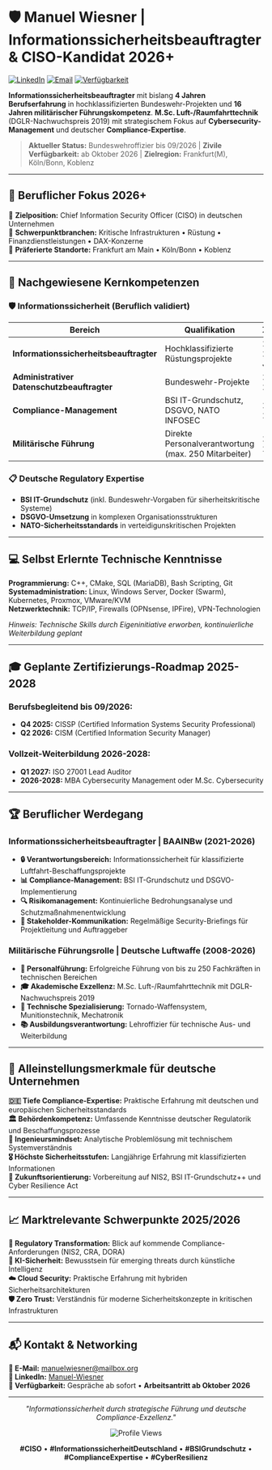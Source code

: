 # 🛡️ Manuel Wiesner | Informationssicherheitsbeauftragter & CISO-Kandidat 2026+

[![LinkedIn](https://img.shields.io/badge/LinkedIn-Vernetzen-0077B5?style=flat-square&logo=linkedin&logoColor=white)](https://linkedin.com/in/manuel-wiesner)
[![Email](https://img.shields.io/badge/Email-Kontakt-D14836?style=flat-square&logo=gmail&logoColor=white)](mailto:manuelwiesner@mailbox.org)
[![Verfügbarkeit](https://img.shields.io/badge/Verfügbar_ab-Oktober_2026-28a745?style=flat-square&logo=calendar&logoColor=white)](#)

**Informationssicherheitsbeauftragter** mit bislang **4 Jahren Berufserfahrung** in hochklassifizierten Bundeswehr-Projekten und **16 Jahren militärischer Führungskompetenz**. **M.Sc. Luft-/Raumfahrttechnik** (DGLR-Nachwuchspreis 2019) mit strategischem Fokus auf **Cybersecurity-Management** und deutscher **Compliance-Expertise**.

> **Aktueller Status:** Bundeswehroffizier bis 09/2026 | **Zivile Verfügbarkeit:** ab Oktober 2026 | **Zielregion:** Frankfurt(M), Köln/Bonn, Koblenz

---

## 🎯 Beruflicher Fokus 2026+

🔐 **Zielposition:** Chief Information Security Officer (CISO) in deutschen Unternehmen  
🏢 **Schwerpunktbranchen:** Kritische Infrastrukturen • Rüstung • Finanzdienstleistungen • DAX-Konzerne  
📍 **Präferierte Standorte:** Frankfurt am Main • Köln/Bonn • Koblenz  

---

## 💼 Nachgewiesene Kernkompetenzen

### 🛡️ **Informationssicherheit (Beruflich validiert)**
| Bereich | Qualifikation | Zeitraum |
|---------|---------------|----------|
| **Informationssicherheitsbeauftragter** | Hochklassifizierte Rüstungsprojekte | 2021-2026 (5 Jahre) |
| **Administrativer Datenschutzbeauftragter** | Bundeswehr-Projekte | 2024-2026 |
| **Compliance-Management** | BSI IT-Grundschutz, DSGVO, NATO INFOSEC | 2021-2026 |
| **Militärische Führung** | Direkte Personalverantwortung (max. 250 Mitarbeiter) | 2008-2026 |

### 📋 **Deutsche Regulatory Expertise**
- **BSI IT-Grundschutz** (inkl. Bundeswehr-Vorgaben für siherheitskritische Systeme)
- **DSGVO-Umsetzung** in komplexen Organisationsstrukturen  
- **NATO-Sicherheitsstandards** in verteidigunskritischen Projekten

---

## 💻 Selbst Erlernte Technische Kenntnisse

**Programmierung:** C++, CMake, SQL (MariaDB), Bash Scripting, Git
**Systemadministration:** Linux, Windows Server, Docker (Swarm), Kubernetes, Proxmox, VMware/KVM  
**Netzwerktechnik:** TCP/IP, Firewalls (OPNsense, IPFire), VPN-Technologien  

*Hinweis: Technische Skills durch Eigeninitiative erworben, kontinuierliche Weiterbildung geplant*

---

## 🎓 Geplante Zertifizierungs-Roadmap 2025-2028

### **Berufsbegleitend bis 09/2026:**
- **Q4 2025:** CISSP (Certified Information Systems Security Professional)
- **Q2 2026:** CISM (Certified Information Security Manager)

### **Vollzeit-Weiterbildung 2026-2028:**
- **Q1 2027:** ISO 27001 Lead Auditor
- **2026-2028:** MBA Cybersecurity Management oder M.Sc. Cybersecurity

---

## 🏆 Beruflicher Werdegang

### **Informationssicherheitsbeauftragter** | BAAINBw (2021-2026)
- **🔒 Verantwortungsbereich:** Informationssicherheit für klassifizierte Luftfahrt-Beschaffungsprojekte
- **📊 Compliance-Management:** BSI IT-Grundschutz und DSGVO-Implementierung
- **🔍 Risikomanagement:** Kontinuierliche Bedrohungsanalyse und Schutzmaßnahmenentwicklung
- **👥 Stakeholder-Kommunikation:** Regelmäßige Security-Briefings für Projektleitung und Auftraggeber

### **Militärische Führungsrolle** | Deutsche Luftwaffe (2008-2026)
- **👥 Personalführung:** Erfolgreiche Führung von bis zu 250 Fachkräften in technischen Bereichen
- **🎓 Akademische Exzellenz:** M.Sc. Luft-/Raumfahrttechnik mit DGLR-Nachwuchspreis 2019
- **🔧 Technische Spezialisierung:** Tornado-Waffensystem, Munitionstechnik, Mechatronik
- **📚 Ausbildungsverantwortung:** Lehroffizier für technische Aus- und Weiterbildung

---

## 🌟 Alleinstellungsmerkmale für deutsche Unternehmen

**🇩🇪 Tiefe Compliance-Expertise:** Praktische Erfahrung mit deutschen und europäischen Sicherheitsstandards  
**🏛️ Behördenkompetenz:** Umfassende Kenntnisse deutscher Regulatorik und Beschaffungsprozesse  
**🔬 Ingenieursmindset:** Analytische Problemlösung mit technischem Systemverständnis  
**🎖️ Höchste Sicherheitsstufen:** Langjährige Erfahrung mit klassifizierten Informationen  
**🔮 Zukunftsorientierung:** Vorbereitung auf NIS2, BSI IT-Grundschutz++ und Cyber Resilience Act

---

## 📈 Marktrelevante Schwerpunkte 2025/2026

**🔄 Regulatory Transformation:** Blick auf kommende Compliance-Anforderungen (NIS2, CRA, DORA)  
**🤖 KI-Sicherheit:** Bewusstsein für emerging threats durch künstliche Intelligenz  
**☁️ Cloud Security:** Praktische Erfahrung mit hybriden Sicherheitsarchitekturen  
**🛡️ Zero Trust:** Verständnis für moderne Sicherheitskonzepte in kritischen Infrastrukturen

---

## 📬 Kontakt & Networking

**📧 E-Mail:** [manuelwiesner@mailbox.org](mailto:manuelwiesner@mailbox.org)  
**💼 LinkedIn:** [Manuel-Wiesner](https://linkedin.com/in/manuel-wiesner)  
**📅 Verfügbarkeit:** Gespräche ab sofort • **Arbeitsantritt ab Oktober 2026**

---

<div align="center">

*"Informationssicherheit durch strategische Führung und deutsche Compliance-Exzellenz."*

![Profile Views](https://komarev.com/ghpvc/?username=manuelwiesner&color=blue&style=flat-square)

**#CISO** • **#InformationssicherheitDeutschland** • **#BSIGrundschutz** • **#ComplianceExpertise** • **#CyberResilienz**

</div>
